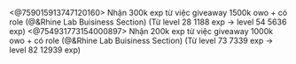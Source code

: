 <@759015913747120160> Nhận 300k exp từ việc giveaway 1500k owo + có role (@&Rhine Lab Buisiness Section)
(Từ level 28 1188 exp -> level 54 5636 exp)
<@754931773154000897> Nhận 200k exp từ việc giveaway 1000k owo + có role (@&Rhine Lab Buisiness Section)
(Từ level 73 7339 exp -> level 82 12939 exp)
